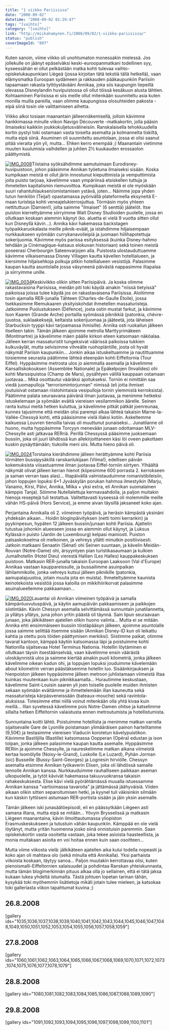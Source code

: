 ```yaml
---
title: "1 viikko Pariisissa"
date: "2008-09-02"
datetime: "2008-09-02 01:29:47"
tags: "[vaihto]"
category: "[vaihto]"
link: "http://miikahamynen.fi/2008/09/02/1-viikko-pariisissa/"
status: "publish"
coverImageId: "897"
---
```


Kuten sanoin, viime viikko oli unohtumaton monessakin mielessä. Jos jollekulle on jäänyt epäselväksi keski-euroopanmatkani todellinen syy, kyseessähän ei ollut pelkästään matka kohti tulevaa vaihto-opiskelukaupunkiani Liègeä (jossa kirjoitan tätä tekstiä tällä hetkellä), vaan elämysmatka Euroopan sydämeen ja rakkauden pääkaupunkiin Pariisiin tapaamaan rakasta tyttöystävääni Annikaa, joka siis kaupungin liepeillä olevassa Disneylandin huvipuistossa oli ollut töissä kesäkuun alusta lähtien. Kohtaaminen Pariisissa ei siis meille ollut mitenkään suunniteltu asia kuten monilla muilla pareilla, vaan olimme kaupungissa olosuhteiden pakosta - eipä siinä tosin ole valittamiseen aihetta.

Viikko alkoi tosiaan maanantain jälleennäkemisellä, jolloin kävimme hankkimassa minulle viikon Navigo Découverte -matkakortin, jolla pääsin ilmaiseksi kaikkiin joukkokuljetusvälineisiin. Ranskalaisella tehokkuudella kortin pystyi toki ostamaan vasta toiselta asemalta ja kolmannelta tiskiltä, mutta eipä siinä. Asuminen oli suunniteltu asuntolaan, jossa ei olisi saanut pitää vieraita yön yli, mutta... Ehken kerro enempää ;) Maanantain vietimme muuten kuulumisia vaihdellen ja juhlien 2½ kuukauden erossaolon päättymistä.

[![](http://miikahamynen.fi/wp-content/uploads/2008/09/IMG_0008-200x200.jpg "IMG_0008")](http://miikahamynen.fi/2008/09/02/1-viikko-pariisissa/img_0008/)Tiistaina syöksähdimme aamutuimaan Eurodisney-huvipuistoon, johon pääsimme Annikan työetuna ilmaiseksi sisään. Koska kumpikaan meistä ei ollut järin innostunut kieputtimista ja vemputtimista joita puisto tarjoaa, kävelimme vaan ympäriinsä etsiskellen tuttuja ja ihmetellen kapitalismin riemuvoittoa. Kumpikaan meistä ei ole myöskään suuri rahantuhlauksen/omistamisen ystävä, joten... Näimme jopa yhden tutun henkilön (Teija!) opastamassa pyörivällä plateformella eksyneitä E-maan turisteja kohti veneajelukierrosjuttua. Törmäsin myös yhteen nettituttuun (Damien!), jolta saimme "ilmaiset" (6 senttiä) jäätelöt. Itse puiston kierrettyämme siirryimme Walt Disney Studioiden puolelle, jossa en ollutkaan koskaan aiemmin käynyt (ko. aluetta ei vielä 9 vuotta sitten ollut kun Disneyllä kävin...). Annika kävi hakemassa backstagen työpaikkaruokalasta meille piknik-eväät, ja istahdimme hiljaisempaan nurkkaukseen syömään currykanavoileipiä ja juomaan hiilihapotettuja sokerijuomia. Kävimme myös parissa esityksessä (kuinka Disney-hahmo tehdään ja Cinémagique-katsaus elokuvan historiaan) sekä toinen meistä poseerasi Cherbourgin Sateenvarjojen alla. Puistosta ulostauduttuamme kävimme vilkaisemassa Disney Villagen kautta kävellen hotellialueen, ja kiersimme hiljaisehkoja polkuja pitkin hotellialueen vesistöjä. Palasimme kaupan kautta asuntolalle jossa väsyneenä päivästä nappasimme iltapalaa ja siirryimme unille.

[![](http://miikahamynen.fi/wp-content/uploads/2008/09/IMG_0034-200x200.jpg "IMG_0034")](http://miikahamynen.fi/2008/09/02/1-viikko-pariisissa/img_0034/)Keskiviikko olikin sitten Pariisipäivä. Ja koska olimme rakastavaisina Pariisissa, meidän piti toki käydä ainakin "niissä tietyissä" paikoissa joissa tulee käydä jos on rakastavaisena Pariisissa. Aloitimme tosin ajamalla RER-junalla Tähteen (Charles-de-Gaulle Étoile), jossa tsekkasimme Riemukaaren yksityiskohdat ihmetellen massaturisteja. Jatkoimme Puolustukseen (Défence), josta ostin mustat farkut, ja kävimme Ison Kaaren (Grande Arche) portailla syömässä piknikkiä (patonkia, chèvre-juustoa, suklaakeksejä, keltaista sokerijuomaa ja jääteetä, jota läheisen Starbucksin tyyppi kävi tarjoamassa ihmisille). Annika osti ruokailun jälkeen itselleen takin. Tämän jälkeen ajoimme metrolla Marttyyrimäkeen (Montmartre) ja kävelimme mäen päälle kirkon eteen katsomaan näköalaa. Jälleen kerran massaturistit tungeksivat väärissä paikoissa tukkien kulkuväylät, mutta selvisimme vihreälle ruohopläntille, josta oli hyvät näkymät Pariisin kaupunkiin... Jonkin aikaa istuskeltuamme ja nautittuamme toisiemme seurasta päätimme lähteä eteenpäin kohti Eiffeltornia (Tour Eiffel). Hyppäsimme metrosta ulos jo aiemmalla asemalla ja kävelimme Kansalliskokouksen (Assemblée Nationale) ja Epäkelpojen (Invalides) ohi kohti Marssipuistoa (Champ de Mars), pysähtyen välillä kauppaan ostamaan juotavaa... Mikä osoittautui vääräksi ajoitukseksi. Torniin ei nimittäin saa viedä juomapulloja "terrorismintorjunnan" nimissä (eli jotta ihmiset joutuisivat ostamaan riistohintaisia vesipulloja tornin ylemmistä kerroksista). Päätimme palata seuraavana päivänä ilman juotavaa, ja menimme hetkeksi istuskelemaan ja syömään eväitä viereisen vesilammikon äärelle. Seinen ranta kutsui meitä hetken kuluttua, ja kävelimme pitkät pätkät joenreunaa, kunnes tajusimme että meidän olisi parempi alkaa lähteä takaisin Marne-la-Vallée-Chessyä kohti, että pääsisimme vielä illaksi kotiin. Askeltemme kaikuessa Louvren tienoilla taivas oli muuttunut punaiseksi... Junatilanne oli huono, mutta hyppäsimme Torcyyn menevään junaan odottamaan MLV-Chessylle asti jatkavaa RERriä. Perillä Chessyssä pääsimme juoksemaan bussiin, joka oli juuri lähdössä kun allekirjoittaneen käsi löi oveen pakottaen kuskin pysäyttämään; tiukoille meni siis. Mutta hieno päivä oli.

[![](http://miikahamynen.fi/wp-content/uploads/2008/09/IMG_0024-200x200.jpg "IMG_0024")](http://miikahamynen.fi/2008/09/02/1-viikko-pariisissa/img_0024/)Torstaina kierähdimme jälleen herättyämme kohti Pariisia törmäten bussipysäkillä ranskanlukijaan (Vilma!), edellisen päivän kokemuksista viisastuamme ilman juotavaa Eiffel-torniin siirtyen. Ylhäältä näkymät olivat jälleen kerran hienot (kiipesimme 600 porrasta 2. kerrokseen ja saman verran taas alas)... Iltapäivällä valmistauduimme romanistibileisiin, johon loppujen lopuksi 6+1 Jyväskylän porukan hahmoa ilmestyikin (Marju, Vanamo, Kirsi, Päivi, Annika, Miika + yksi extra, eli Annikan suomalainen kämppis Tanja). Söimme Nutellalettuja kermavaahdolla, ja paljon muitakin hienoja reseptejä tuli testattua. Valitettavasti kyseessä oli molemmille meille vähän HS-päivä (Hors Service), ja emme aivan täysillä jaksaneet koko ajan.

Perjantaina Annikalla oli 2. viimeinen työpäivä, ja heräsin kämpästä yksinäni yhdeksän aikaan... Hoidin bloginpäivityksen (netti toimi kerrankin) ja pyykinpesun, hypäten 12 jälkeen bussiin/junaan kohti Pariisia. Ajattelin tutustua johonkin alueeseen jossa en aiemmin ollut käynyt, ja Luksus Kylässä:n puisto (Jardin de Luxembourg) kelpasi mainiosti. Puiston patsaskokoelma oli melkoinen, ja vehreys yllätti minutkin positiivisesti. Jatkoin matkaani Senaatin (Sénat) ohi Seinen suuntaan, ja kävelin Meidän-Rouvan (Notre-Dame) ohi, ärsyyntyen pian turistikasaumaan ja kulkien Jumalhotellin (Hotel Dieu) vierestä Hallien (Les Halles) kauppakeskuksen puistoon. Matkasin RER-junalla takaisin Euroopan Laaksoon (Val d'Europe) Annikaa vastaan kauppareissulle, ja bussailimme asuinpaikan lähilammikolle, jonka vehreys kutsui jälleen piknikille (patonkia, aamupalajuustoa, jotain muuta jota en muista). Ihmeteltyämme kaunista keinotekoista vesistöä jossa kaloilla on mikkihiirikorvat palasimme asuinalueellemme pakkaamaan...

[![](http://miikahamynen.fi/wp-content/uploads/2008/09/IMG_0020-200x200.jpg "IMG_0020")](http://miikahamynen.fi/2008/09/02/1-viikko-pariisissa/img_0020/)Lauantai oli Annikan viimeinen työpäivä ja samalla kämpänluovutuspäivä, ja käytin aamupäivän pakkaamiseen ja paikkojen siistintään. Kävin Chessyn asemalla selvittämässä sunnuntain junatilannetta, ja yllätys yllätys, juna johon yritin päästä oli täynnä. Sain lipun seuraavaan junaan, joka jälkikäteen ajatellen olikin huono valinta... Mutta ei se mitään. Annika ehti ensimmäiseen bussiin töistäpääsyn jälkeen, ajoimme asuntolalle jossa saimme selittää itsemme sisään (Annikan Disney-ID kun oli leikattu kahtia ja otettu pois töiden päättymisen merkiksi). Siistimme paikat, otimme tavarat kantoon, kämppä käytiin katsomassa läpi ja poistuimme kohti Nationilla sijaitsevaa Hotel Terminus Nationia. Hotellin löytäminen ei ollutkaan täysin itsestäänselvää, vaan kävelimme ensin väärästä uloskäynnistä ulos ja saimme kiertää ainakin puoli kilometriä, jonka jälkeen kävelimme oikean kadun ohi, ja loppujen lopuksi jouduimme kävelemään about kilometrin verran päästäksemme hotellin luo. Sisäänkirjauksen ja hienpoiston jälkeen hyppäsimme jälleen metroon juhlistamaan viimeistä iltaa kuinkas muutenkaan kuin piknikkaamalla... Hurautimme keskustaan, kävelimme Saint-Louisin saaren yli joen toiselle puolelle muiden ihmisten sekaan syömään eväitämme ja ihmettelemään illan kauneutta sekä massaturisteja kärpäsveneissään (bateaux-mouche) sekä ravintola-aluksissa. Totesimme ettei niillä voinut mitenkään olla yhtä kivaa kuin meillä... Illan syvetessä kävelimme pois Notre-Damen ohitse ja katselimme sillalta hetken Eiffeltornin valaistusta ennen metroutumista ja hotellistumista.

Sunnuntaina koitti lähtö. Poistuimme hotellista ja menimme matkan varrella sijaitsevalle Gare de Lyonille poistamaan ylimääräisen painon harteiltamme (9,50€) ja testasimme viereisen Viaducin korotetun kävelypuistikon. Kävimme Bastiljilla (Bastille) katsomassa Oopperan (Opéra) edustan ja ison tolpan, jonka jälkeen palasimme kaupan kautta asemalle. Hyppäsimme RERiin ja ajoimme Chessylle, ja naureskelimme matkan aikana viimeistä kertaa Isomölylle (Noisy-le-Grand), Luskolle (Le Luzard), Pyhän Jorman (sic) Busseille (Bussy-Saint-Georges) ja Lognesin hirviölle. Chessyn asemalta etsimme Annikan työkaverin Elisen, joka oli lähdössä samalle lennolle Annikan kanssa. Nurkkauduimme rauhalliseen paikkaan aseman ulkopuolelle, ja tytöt kävivät hakemassa takuuvuokransa takaisin rahakeskuksesta. Elise kävi vielä pyörähtämässä muualla istuessamme Annikan kanssa "vartioimassa tavaroita" ja jättämässä jäähyväisiä. Viiden aikaan olikin sitten separoitumisen hetki, ja kyynel tuli väkisinkin silmään kun käskin tyttöseni astumaan RER-portista sisään ja jäin yksin asemalle.

Tämän jälkeen iski junasäätöepisodi, eli en päässytkään Liègeen asti samana iltana, mutta eipä se mitään... Yövyin Brysselissä ja matkasin Liègeen maanantaina, kävin ilmoittautumassa yliopiston Erasmuskeskukseen ja tutustuin vähän kaupunkiin. Kämppää en ole vielä löytänyt, mutta yritän huomenna josko siinä onnistuisin paremmin. Saan opiskelukortin vasta osoitetta vastaan, joka tekee asioista haasteellista, ja monia muitakaan asioita en voi hoitaa ennen kuin saan osoitteen...

Mutta viime viikosta vielä: jälkikäteen ajatellen aika kului todella nopeasti ja koko ajan oli mahtava olo (sekä minulla että Annikalla). Yksi parhaista viikoista koskaan, täytyy sanoa... Paljon muutakin kerrottavaa olisi, kuten pienoismalli-Eiffeltornien salaisuudet ja pohdintaa Ranskan yhteiskunnasta, mutta tämän blogimerkinnän pituus alkaa olla jo sellainen, että ei tätä jaksa kukaan lukea yhdeltä istumalta. Tästä johtuen lopetan tarinan tähän, kysykää toki myöhemmin lisätietoja mikäli jotain tulee mieleen, ja katsokaa toki galleriasta viikon tapahtumat kuvina ;)

## 26.8.2008

\[gallery ids="1035,1036,1037,1038,1039,1040,1041,1042,1043,1044,1045,1046,1047,1048,1049,1050,1051,1052,1053,1054,1055,1056,1057,1058,1059"\]

## 27.8.2008

\[gallery ids="1060,1061,1062,1063,1064,1065,1066,1067,1068,1069,1070,1071,1072,1073,1074,1075,1076,1077,1078,1079"\]

## 28.8.2008

\[gallery ids="1080,1081,1082,1083,1084,1085,1086,1087,1088,1089,1090"\]

## 29.8.2008

\[gallery ids="1091,1092,1093,1094,1095,1096,1097,1098,1099,1100,1101"\]
